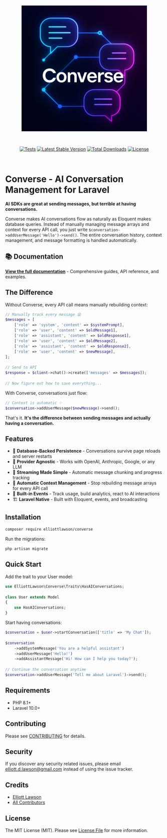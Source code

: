 <p align="center">
  <img src="converse-logo.png" alt="Converse Logo" width="400">
</p>

<br>

<p align="center">
  <a href="https://github.com/elliottlawson/converse/actions/workflows/tests.yml"><img src="https://github.com/elliottlawson/converse/actions/workflows/tests.yml/badge.svg" alt="Tests"></a>
  <a href="https://packagist.org/packages/elliottlawson/converse"><img src="https://poser.pugx.org/elliottlawson/converse/v/stable" alt="Latest Stable Version"></a>
  <a href="https://packagist.org/packages/elliottlawson/converse"><img src="https://poser.pugx.org/elliottlawson/converse/downloads" alt="Total Downloads"></a>
  <a href="https://packagist.org/packages/elliottlawson/converse"><img src="https://poser.pugx.org/elliottlawson/converse/license" alt="License"></a>
</p>

<br>

# Converse - AI Conversation Management for Laravel

**AI SDKs are great at sending messages, but terrible at having conversations.** 

Converse makes AI conversations flow as naturally as Eloquent makes database queries. Instead of manually managing message arrays and context for every API call, you just write `$conversation->addUserMessage('Hello')->send()`. The entire conversation history, context management, and message formatting is handled automatically.

## 📚 Documentation

**[View the full documentation](https://converse-php.netlify.app)** - Comprehensive guides, API reference, and examples.

## The Difference

Without Converse, every API call means manually rebuilding context:

```php
// Manually track every message 😫
$messages = [
    ['role' => 'system', 'content' => $systemPrompt],
    ['role' => 'user', 'content' => $oldMessage1],
    ['role' => 'assistant', 'content' => $oldResponse1],
    ['role' => 'user', 'content' => $oldMessage2],
    ['role' => 'assistant', 'content' => $oldResponse2],
    ['role' => 'user', 'content' => $newMessage],
];

// Send to API
$response = $client->chat()->create(['messages' => $messages]);

// Now figure out how to save everything...
```

With Converse, conversations just flow:

```php
// Context is automatic ✨
$conversation->addUserMessage($newMessage)->send();
```

That's it. **It's the difference between sending messages and actually having a conversation.**

## Features

- 💾 **Database-Backed Persistence** - Conversations survive page reloads and server restarts
- 🔌 **Provider Agnostic** - Works with OpenAI, Anthropic, Google, or any LLM
- 🌊 **Streaming Made Simple** - Automatic message chunking and progress tracking
- 🧠 **Automatic Context Management** - Stop rebuilding message arrays for every API call
- 📡 **Built-in Events** - Track usage, build analytics, react to AI interactions
- 🏗️ **Laravel Native** - Built with Eloquent, events, and broadcasting

## Installation

```bash
composer require elliottlawson/converse
```

Run the migrations:

```bash
php artisan migrate
```

## Quick Start

Add the trait to your User model:

```php
use ElliottLawson\Converse\Traits\HasAIConversations;

class User extends Model
{
    use HasAIConversations;
}
```

Start having conversations:

```php
$conversation = $user->startConversation(['title' => 'My Chat']);

$conversation
    ->addSystemMessage('You are a helpful assistant')
    ->addUserMessage('Hello!')
    ->addAssistantMessage('Hi! How can I help you today?');

// Continue the conversation anytime
$conversation->addUserMessage('Tell me about Laravel')->send();
```

## Requirements

- PHP 8.1+
- Laravel 10.0+

## Contributing

Please see [CONTRIBUTING](CONTRIBUTING.md) for details.

## Security

If you discover any security related issues, please email elliott.d.lawson@gmail.com instead of using the issue tracker.

## Credits

- [Elliott Lawson](https://github.com/elliottlawson)
- [All Contributors](../../contributors)

## License

The MIT License (MIT). Please see [License File](LICENSE) for more information.